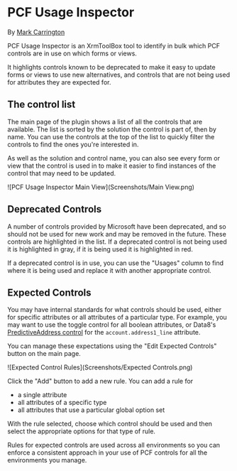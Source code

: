 # PCF Usage Inspector

By [Mark Carrington](https://markcarrington.dev/)

PCF Usage Inspector is an XrmToolBox tool to identify in bulk which PCF controls are in use on which
forms or views.

It highlights controls known to be deprecated to make it easy to update forms or views to use new alternatives,
and controls that are not being used for attributes they are expected for.

## The control list

The main page of the plugin shows a list of all the controls that are available. The list is sorted by the solution
the control is part of, then by name. You can use the controls at the top of the list to quickly filter the controls
to find the ones you're interested in.

As well as the solution and control name, you can also see every form or view that the control is used in to make it
easier to find instances of the control that may need to be updated.

![PCF Usage Inspector Main View](Screenshots/Main View.png)

## Deprecated Controls

A number of controls provided by Microsoft have been deprecated, and so should not be used for new work and may be
removed in the future. These controls are highlighted in the list. If a deprecated control is not being used it is
highlighted in gray, if it is being used it is highlighted in red.

If a deprecated control is in use, you can use the "Usages" column to find where it is being used and replace it with
another appropriate control.

## Expected Controls

You may have internal standards for what controls should be used, either for specific attributes or all attributes of
a particular type. For example, you may want to use the toggle control for all boolean attributes, or Data8's
[PredictiveAddress control](https://www.data-8.co.uk/data-validation/address-validation/predictiveaddress-dynamics/)
for the `account.address1_line` attribute.

You can manage these expectations using the "Edit Expected Controls" button on the main page.

![Expected Control Rules](Screenshots/Expected Controls.png)

Click the "Add" button to add a new rule. You can add a rule for

* a single attribute
* all attributes of a specific type
* all attributes that use a particular global option set

With the rule selected, choose which control should be used and then select the appropriate options for that type of rule.

Rules for expected controls are used across all environments so you can enforce a consistent approach in your use of
PCF controls for all the environments you manage.
